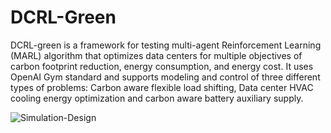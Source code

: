 # DCRL-Green
DCRL-green is a framework for testing multi-agent Reinforcement Learning (MARL) algorithm that optimizes data centers for multiple objectives of carbon footprint reduction, energy consumption, and energy cost. It uses OpenAI Gym standard and supports modeling and control of three different types of problems: Carbon aware flexible load shifting, Data center HVAC cooling energy optimization and carbon aware battery auxiliary supply.

![Simulation-Design](https://github.com/HewlettPackard/dc-rl/tree/main/sphinx/images/DCRL-sim1.png)

